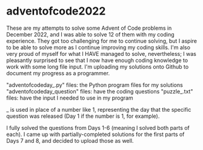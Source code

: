 # adventofcode2022
These are my attempts to solve some Advent of Code problems in December 2022, and I was able to solve 12 of them with my coding experience. They got too challenging for me to continue solving, but I aspire to be able to solve more as I continue improving my coding skills. I'm also very proud of myself for what I HAVE managed to solve, nevertheless; I was pleasantly surprised to see that I now have enough coding knowledge to work with some long file input. I'm uploading my solutions onto Github to document my progress as a programmer.

"adventofcodeday_.py" files: the Python program files for my solutions
"adventofcodeday_question" files: have the coding questions
"puzzle_.txt" files: have the input I needed to use in my program

_ is used in place of a number like 1, representing the day that the specific question was released (Day 1 if the number is 1, for example).

I fully solved the questions from Days 1-6 (meaning I solved both parts of each). I came up with partially-completed solutions for the first parts of Days 7 and 8, and decided to upload those as well.
